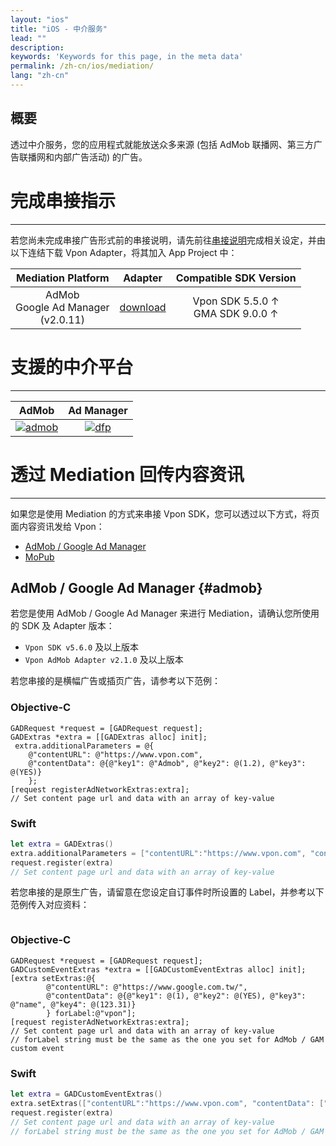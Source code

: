 ```yaml
---
layout: "ios"
title: "iOS - 中介服务"
lead: ""
description:
keywords: 'Keywords for this page, in the meta data'
permalink: /zh-cn/ios/mediation/
lang: "zh-cn"
---
```

概要
---
透过中介服务，您的应用程式就能放送众多来源 (包括 AdMob 联播网、第三方广告联播网和内部广告活动) 的广告。

# 完成串接指示
---
若您尚未完成串接广告形式前的串接说明，请先前往[串接说明]完成相关设定，并由以下连结下载 Vpon Adapter，将其加入 App Project 中：

| Mediation Platform | Adapter | Compatible SDK Version|
|:------------------:|:-------:|:---:|
| AdMob <br> Google Ad Manager <br> (v2.0.11) | [download] | Vpon SDK 5.5.0 ↑ <br> GMA SDK 9.0.0 ↑ | 


# 支援的中介平台
---

| AdMob         | Ad Manager |
| :-----------: | :---------:|
| [![admob]][1] | [![dfp]][2]|


# 透过 Mediation 回传内容资讯
---
如果您是使用 Mediation 的方式来串接 Vpon SDK，您可以透过以下方式，将页面内容资讯发给 Vpon：

* [AdMob / Google Ad Manager][5]
* [MoPub][6]

## AdMob / Google Ad Manager {#admob}

若您是使用 AdMob / Google Ad Manager 来进行 Mediation，请确认您所使用的 SDK 及 Adapter 版本：

* `Vpon SDK v5.6.0` 及以上版本
* `Vpon AdMob Adapter v2.1.0` 及以上版本


若您串接的是横幅广告或插页广告，请参考以下范例：

### Objective-C

```objc
GADRequest *request = [GADRequest request];
GADExtras *extra = [[GADExtras alloc] init];
 extra.additionalParameters = @{
    @"contentURL": @"https://www.vpon.com",
    @"contentData": @{@"key1": @"Admob", @"key2": @(1.2), @"key3": @(YES)}
    };
[request registerAdNetworkExtras:extra];
// Set content page url and data with an array of key-value
```

### Swift

```swift
let extra = GADExtras()
extra.additionalParameters = ["contentURL":"https://www.vpon.com", "contentData": ["key1": "Admob", "key2": 1.2, "key3": true]]
request.register(extra)
// Set content page url and data with an array of key-value
```

若您串接的是原生广告，请留意在您设定自订事件时所设置的 Label，并参考以下范例传入对应资料：

<img src="{{site.imgurl}}/AdMob_ContentLabel01.PNG" alt=""/>
<!-- <img src="{{site.imgurl}}/AdMob_ContentLabel02.PNG" alt=""/> -->


### Objective-C

```objc
GADRequest *request = [GADRequest request];
GADCustomEventExtras *extra = [[GADCustomEventExtras alloc] init];
[extra setExtras:@{
       	@"contentURL": @"https://www.google.com.tw/",
        @"contentData": @{@"key1": @(1), @"key2": @(YES), @"key3": @"name", @"key4": @(123.31)}
    	} forLabel:@"vpon"];
[request registerAdNetworkExtras:extra];
// Set content page url and data with an array of key-value
// forLabel string must be the same as the one you set for AdMob / GAM custom event
```

### Swift

```swift
let extra = GADCustomEventExtras()
extra.setExtras(["contentURL":"https://www.vpon.com", "contentData": ["key1": "Admob", "key2": 1.2, "key3": true]], forLabel: "Vpon")
request.register(extra)
// Set content page url and data with an array of key-value
// forLabel string must be the same as the one you set for AdMob / GAM custom event
```

<!-- ## MoPub {#mopub}

若您是使用 MoPub 来进行 Mediation，请务必依据您使用的 MoPub SDK 版本选择对应的 Adapter 版本：


\#   | Vpon SDK | MoPub SDK | MoPub Adapter | 
|:--:|:--------:|:---------:|:-------------:|
1    | 5.1.1 ↑  | 5.12.0 ↓  | 2.0.2
|:--:|:--------:|:---------:|:-------------:|
2    | 5.1.1 ↑  | 5.13.0 ↑  | 2.0.3

若您串接的是横幅广告，请参考以下范例：

### Objective-C

```objc
self.mpBannerView = [[MPAdView alloc] initWithAdUnitId:MOPUB_BANNER_ID];
self.mpBannerView.delegate = self;
self.mpBannerView.localExtras = @{
    @"contentURL": @"https://www.google.com.tw/",
    @"contentData": @{@"key1": @(1), @"key2": @(YES), @"key3": @"name", @"key4": @(123.31)}
    };
[self.mpBannerView loadAd];
// Set content page url and data with an array of key-value
```

### Swift

```swift
mpBannerView = MPAdView(adUnitId: MOPUB_BANNER_ID)
mpBannerView.localExtras = ["contentURL":"https://www.vpon.com", "contentData": ["key1": "Mopub", "key2": 1.2, "key3": true]]
mpBannerView.delegate = self
mpBannerView.loadAd()
// Set content page url and data with an array of key-value
```

若您串接的是插页广告，请参考以下范例：

### Objective-C

```objc
self.mpInterstitial = [MPInterstitialAdController interstitialAdControllerForAdUnitId:MOPUB_INTERSTITIAL_ID];
self.mpInterstitial.delegate = self;
self.mpInterstitial.localExtras = @{
    @"contentURL": @"https://www.google.com.tw/",
    @"contentData": @{@"key1": @(1), @"key2": @(YES), @"key3": @"name", @"key4": @(123.31)}
    };
[self.mpInterstitial loadAd];
// Set content page url and data with an array of key-value
```

### Swift

```swift
mpInterstitial = MPInterstitialAdController(forAdUnitId: MOPUB_INTERSTITIAL_ID)
mpInterstitial.localExtras = ["contentURL":"https://www.vpon.com", "contentData": ["key1": "Mopub", "key2": 1.2, "key3": true]]
mpInterstitial.delegate = self
mpInterstitial.loadAd()
// Set content page url and data with an array of key-value
```

若您串接的是原生广告，请参考以下范例：

### Objective-C

```objc
MPNativeAdRequestTargeting *targeting = [MPNativeAdRequestTargeting targeting];
targeting.desiredAssets = [NSSet setWithObjects:kAdTitleKey, kAdTextKey, kAdCTATextKey, kAdIconImageKey, kAdMainImageKey, kAdStarRatingKey, nil];
targeting.localExtras = @{
    @"contentURL": @"https://www.google.com.tw/",
    @"contentData": @{@"key1": @(1), @"key2": @(YES), @"key3": @"name", @"key4": @(123.31)}
    };
adRequest.targeting = targeting;
// Set content page url and data with an array of key-value
```

### Swift

```swift
let targeting = MPNativeAdRequestTargeting()
targeting?.localExtras = ["contentURL":"https://www.vpon.com", "contentData": ["key1": "Mopub", "key2": 1.2, "key3": true]]
// Set content page url and data with an array of key-value
``` -->


[串接说明]: ../integration-guide/

[admob]: {{site.imgurl}}/admob-logo2.png
[dfp]:   {{site.imgurl}}/GoogleAdManagerLogo.png
[mopub]: {{site.imgurl}}/mopub-logo.png
[smaato]: {{site.imgurl}}/smaato-logo.png

[1]: admob
[2]: dfp
[3]: mopub
[4]: smaato
[5]: {{site.baseurl}}/zh-cn/ios/mediation/#admob
[6]: {{site.baseurl}}/zh-cn/ios/mediation/#mopub
[download]: https://github.com/vpon-sdk/Vpon-mobile-ios-examples/tree/master/Adapter/AdMobAdapter